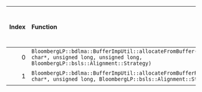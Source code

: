 |   Index | Function                                                                                                                                    |   Difference in number of lines |   Function size difference in bytes | Disassembly                                                             |   Number of lines in assumed build | Number of bytes in assumed build   |   Number of lines in ignored build | Number of bytes in ignored build   |
|--------:|:--------------------------------------------------------------------------------------------------------------------------------------------|--------------------------------:|------------------------------------:|:------------------------------------------------------------------------|-----------------------------------:|:-----------------------------------|-----------------------------------:|:-----------------------------------|
|       0 | `BloombergLP::bdlma::BufferImpUtil::allocateFromBuffer(long*, char*, unsigned long, unsigned long, BloombergLP::bsls::Alignment::Strategy)` |                               7 |                                  16 | [Assumed](0.assume.s.txt), [Ignored](0.none.s.txt), [Diff](0.diff.html) |                                112 | 4,258,592                          |                                 96 | 4,258,528                          |
|       1 | `BloombergLP::bdlma::BufferImpUtil::allocateFromBufferRaw(long*, char*, unsigned long, BloombergLP::bsls::Alignment::Strategy)`             |                              -9 |                                 -16 | [Assumed](1.assume.s.txt), [Ignored](1.none.s.txt), [Diff](1.diff.html) |                                 80 | 4,258,848                          |                                 96 | 4,258,768                          |